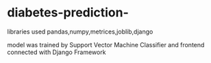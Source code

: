 # diabetes-prediction-
libraries used pandas,numpy,metrices,joblib,django 

model was trained by Support Vector Machine Classifier and frontend connected with Django Framework
